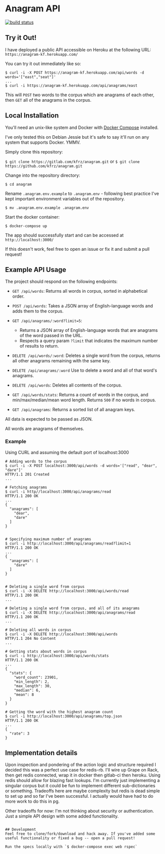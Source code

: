 # Anagram API
[![build status](https://gitlab.com/kfrz/anagram/badges/master/build.svg)](https://gitlab.com/kfrz/anagram/commits/master)


## Try it Out! 
I have deployed a public API accessible on Heroku at the following URL: `https://anagram-kf.herokuapp.com/`

You can try it out immediately like so:

```{bash}
$ curl -i -X POST https://anagram-kf.herokuapp.com/api/words -d words='["east","seat"]'
...
$ curl -i https://anagram-kf.herokuapp.com/api/anagrams/east
```

This will `POST` two words to the corpus which are anagrams of each other, then `GET` all of the anagrams in the corpus. 

## Local Installation 

You'll need an unix-like system and Docker with [Docker Compose](https://docs.docker.com/compose/) installed. 

I've only tested this on Debian Jessie but it's safe to say it'll run on any system that supports Docker. YMMV.

Simply clone this repository:

`$ git clone https://gitlab.com/kfrz/anagram.git` or `$ git clone https://github.com/kfrz/anagram.git`

Change into the repository directory:

`$ cd anagram`

Rename `.anagram.env.example` to `.anagram.env` - following best practice I've kept important environment variables out of the repository.

`$ mv .anagram.env.example .anagram.env`

Start the docker container:

`$ docker-compose up`

The app should successfully start and can be accessed at `http://localhost:3000/`

If this doesn't work, feel free to open an issue or fix it and submit a pull request! 

## Example API Usage 
The project should respond on the following endpoints:
- `GET /api/words`: Returns all words in corpus, sorted in alphabetical order.
- `POST /api/words`: Takes a JSON array of English-language words and adds them to the corpus.
- `GET /api/anagrams/:word?limit=5`:
  - Returns a JSON array of English-language words that are anagrams of the word passed in the URL.
  - Respects a query param `?limit` that indicates the maximum number of results to return. 

- `DELETE /api/words/:word`: Deletes a single word from the corpus, returns all other anagrams remaining with the same key.
- `DELETE /api/anagrams/:word` Use to delete a word and all of that word's anagrams.
- `DELETE /api/words`: Deletes all contents of the corpus.
- `GET /api/words/stats`: Returns a count of words in the corpus, and min/max/median/mean word length. Returns `500` if no words in corpus.
- `GET /api/anagrams`: Returns a sorted list of all anagram keys.

All data is expected to be passed as JSON. 

All words are anagrams of themselves. 

### Example

Using CURL and assuming the default port of localhost:3000

```{bash}
# Adding words to the corpus
$ curl -i -X POST localhost:3000/api/words -d words='["read", "dear", "dare"]'
HTTP/1.1 201 Created
...

# Fetching anagrams
$ curl -i http//localhost:3000/api/anagrams/read
HTTP/1.1 200 OK
...
{
  "anagrams": [
    "dear",
    "dare"
  ]
}


# Specifying maximum number of anagrams
$ curl -i http://localhost:3000/api/anagrams/read?limit=1
HTTP/1.1 200 OK
...
{
  "anagrams": [
    "dare"
  ]
}


# Deleting a single word from corpus
$ curl -i -X DELETE http://localhost:3000/api/words/read
HTTP/1.1 200 OK
...

# Deleting a single word from corpus, and all of its anagrams
$ curl -i -X DELETE http://localhost:3000/api/anagrams/read
HTTP/1.1 200 OK
...

# Deleting all words in corpus
$ curl -i -X DELETE http://localhost:3000/api/words
HTTP/1.1 204 No Content
...

# Getting stats about words in corpus
$ curl -i http://localhost:3000/api/words/stats
HTTP/1.1 200 OK
...
{
  "stats": {
    "word_count": 23901,
    "min_length": 2,
    "max_length": 30,
    "median": 6,
    "mean": 8 
  }
}

# Getting the word with the highest anagram count
$ curl -i http://localhost:3000/api/anagrams/top.json
HTTP/1.1 200 OK
...
{
  "rate": 3
}
```

## Implementation details

Upon inspection and pondering of the action logic and structure required I decided this was a perfect use case for redis-rb. I'll wire up Grape on Rack, then get redis connected, wrap it in docker then gitlab-ci then heroku. Using redis should allow for blazing fast lookups. I'm currently just implementing a singular corpus but it could be fun to implement different sub-dictionaries or something. Tradeoffs here are maybe complexity but redis is dead simple to set up and so far I've been successful. I actually would have had to do more work to do this in pg.

Other tradeoffs for now: I'm not thinking about security or authentication. Just a simple API design with some added functionality. 
```

## Development
Feel free to clone/fork/download and hack away. If you've added some useful functionality or fixed a bug -- open a pull request!

Run the specs locally with `$ docker-compose exec web rspec`



